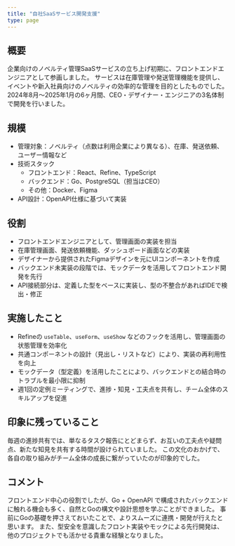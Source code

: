 ```yaml
---
title: "自社SaaSサービス開発支援"
type: page
---
```

## 概要

企業向けのノベルティ管理SaaSサービスの立ち上げ初期に、フロントエンドエンジニアとして参画しました。
サービスは在庫管理や発送管理機能を提供し、イベントや新入社員向けのノベルティの効率的な管理を目的としたものでした。
2024年8月〜2025年1月の6ヶ月間、CEO・デザイナー・エンジニアの3名体制で開発を行いました。

## 規模

- 管理対象：ノベルティ（点数は利用企業により異なる）、在庫、発送依頼、ユーザー情報など
- 技術スタック
  - フロントエンド：React、Refine、TypeScript
  - バックエンド：Go、PostgreSQL（担当はCEO）
  - その他：Docker、Figma
- API設計：OpenAPI仕様に基づいて実装

## 役割

- フロントエンドエンジニアとして、管理画面の実装を担当
- 在庫管理画面、発送依頼機能、ダッシュボード画面などの実装
- デザイナーから提供されたFigmaデザインを元にUIコンポーネントを作成
- バックエンド未実装の段階では、モックデータを活用してフロントエンド開発を先行
- API接続部分は、定義した型をベースに実装し、型の不整合があればIDEで検出・修正

## 実施したこと

- Refineの `useTable`、`useForm`、`useShow` などのフックを活用し、管理画面の状態管理を効率化
- 共通コンポーネントの設計（見出し・リストなど）により、実装の再利用性を向上
- モックデータ（型定義）を活用したことにより、バックエンドとの結合時のトラブルを最小限に抑制
- 週1回の定例ミーティングで、進捗・知見・工夫点を共有し、チーム全体のスキルアップを促進

## 印象に残っていること

毎週の進捗共有では、単なるタスク報告にとどまらず、お互いの工夫点や疑問点、新たな知見を共有する時間が設けられていました。
この文化のおかげで、各自の取り組みがチーム全体の成長に繋がっていたのが印象的でした。

## コメント

フロントエンド中心の役割でしたが、Go + OpenAPI で構成されたバックエンドに触れる機会も多く、自然とGoの構文や設計思想を学ぶことができました。
事前にGoの基礎を押さえておいたことで、よりスムーズに連携・開発が行えたと思います。
また、型安全を意識したフロント実装やモックによる先行開発は、他のプロジェクトでも活かせる貴重な経験となりました。

